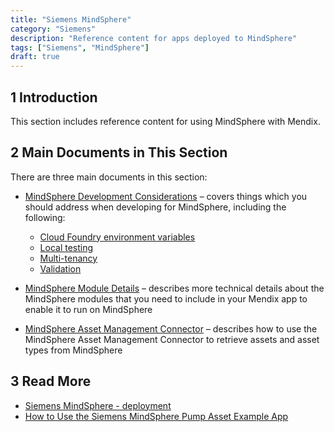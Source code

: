 ```yaml
---
title: "Siemens MindSphere"
category: "Siemens"
description: "Reference content for apps deployed to MindSphere"
tags: ["Siemens", "MindSphere"]
draft: true
---
```


## 1 Introduction

This section includes reference content for using MindSphere with Mendix.

## 2 Main Documents in This Section

There are three main documents in this section:

* [MindSphere Development Considerations](mindsphere-development-considerations) – covers things which you should address when developing for MindSphere, including the following:

	* [Cloud Foundry environment variables](#cfenvvars)
	* [Local testing](#localtesting)
	* [Multi-tenancy](#multitenancy)
	* [Validation](#validation)

* [MindSphere Module Details](mindsphere-module-details) – describes more technical details about the MindSphere modules that you need to include in your Mendix app to enable it to run on MindSphere
* [MindSphere Asset Management Connector](mindsphere-asset-management-connector) – describes how to use the MindSphere Asset Management Connector to retrieve assets and asset types from MindSphere

## 3 Read More

* [Siemens MindSphere - deployment](/developerportal/deploy/deploying-to-mindsphere)
* [How to Use the Siemens MindSphere Pump Asset Example App](/howto/siemens/mindsphere-example-app)
